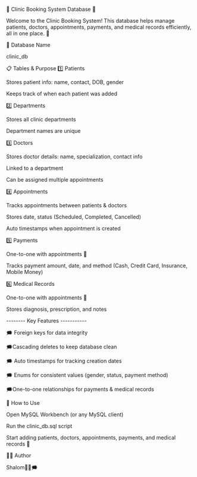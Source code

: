 🌸 Clinic Booking System Database 🌸

Welcome to the Clinic Booking System! This database helps manage patients, doctors, appointments, payments, and medical records efficiently, all in one place. 💖

💾 Database Name

clinic_db

📋 Tables & Purpose
1️⃣ Patients

Stores patient info: name, contact, DOB, gender

Keeps track of when each patient was added

2️⃣ Departments

Stores all clinic departments

Department names are unique

3️⃣ Doctors

Stores doctor details: name, specialization, contact info

Linked to a department

Can be assigned multiple appointments

4️⃣ Appointments

Tracks appointments between patients & doctors

Stores date, status (Scheduled, Completed, Cancelled)

Auto timestamps when appointment is created

5️⃣ Payments

One-to-one with appointments 💸

Tracks payment amount, date, and method (Cash, Credit Card, Insurance, Mobile Money)

6️⃣ Medical Records

One-to-one with appointments 📝

Stores diagnosis, prescription, and notes

-------- Key Features -----------

🗯️ Foreign keys for data integrity

🗯️Cascading deletes to keep database clean

🗯️ Auto timestamps for tracking creation dates

🗯️ Enums for consistent values (gender, status, payment method)

🗯️One-to-one relationships for payments & medical records

🤍 How to Use

Open MySQL Workbench (or any MySQL client)

Run the clinic_db.sql script

Start adding patients, doctors, appointments, payments, and medical records 💖

👩‍💻 Author

Shalom🦋🎀🗯️
